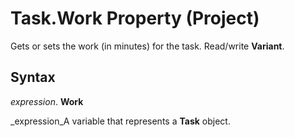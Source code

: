 
# Task.Work Property (Project)

Gets or sets the work (in minutes) for the task. Read/write  **Variant**.


## Syntax

 _expression_. **Work**

 _expression_A variable that represents a  **Task** object.

